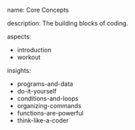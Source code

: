 name: Core Concepts

description: The building blocks of coding.

aspects:
  - introduction
  - workout

insights:
  - programs-and-data
  - do-it-yourself
  - conditions-and-loops
  - organizing-commands
  - functions-are-powerful
  - think-like-a-coder
